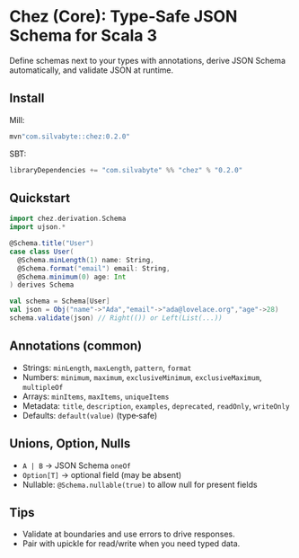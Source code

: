 # Chez (Core): Type‑Safe JSON Schema for Scala 3

Define schemas next to your types with annotations, derive JSON Schema automatically, and validate JSON at runtime.

## Install

Mill:

```scala
mvn"com.silvabyte::chez:0.2.0"
```

SBT:

```scala
libraryDependencies += "com.silvabyte" %% "chez" % "0.2.0"
```

## Quickstart

```scala
import chez.derivation.Schema
import ujson.*

@Schema.title("User")
case class User(
  @Schema.minLength(1) name: String,
  @Schema.format("email") email: String,
  @Schema.minimum(0) age: Int
) derives Schema

val schema = Schema[User]
val json = Obj("name"->"Ada","email"->"ada@lovelace.org","age"->28)
schema.validate(json) // Right(()) or Left(List(...))
```

## Annotations (common)

- Strings: `minLength`, `maxLength`, `pattern`, `format`
- Numbers: `minimum`, `maximum`, `exclusiveMinimum`, `exclusiveMaximum`, `multipleOf`
- Arrays: `minItems`, `maxItems`, `uniqueItems`
- Metadata: `title`, `description`, `examples`, `deprecated`, `readOnly`, `writeOnly`
- Defaults: `default(value)` (type‑safe)

## Unions, Option, Nulls

- `A | B` → JSON Schema `oneOf`
- `Option[T]` → optional field (may be absent)
- Nullable: `@Schema.nullable(true)` to allow null for present fields

## Tips

- Validate at boundaries and use errors to drive responses.
- Pair with upickle for read/write when you need typed data.

